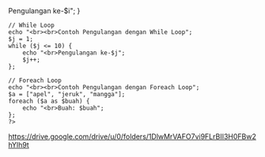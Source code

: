 <!DOCTYPE html>
<html lang="en">
<head>
    <meta charset="UTF-8">
    <meta name="viewport" content="width=device-width, initial-scale=1.0">
    <title>PBO - Pertemuan 2</title>
</head>
<body>
    <?php
    // For Loop
    echo "Contoh Pengulangan dengan For Loop";
    for ($i = 1; $i <= 10; $i++) {
        echo "<br>Pengulangan ke-$i";
    }

    // While Loop
    echo "<br><br>Contoh Pengulangan dengan While Loop";
    $j = 1;
    while ($j <= 10) {
        echo "<br>Pengulangan ke-$j";
        $j++;
    };

    // Foreach Loop
    echo "<br><br>Contoh Pengulangan dengan Foreach Loop";
    $a = ["apel", "jeruk", "mangga"];
    foreach ($a as $buah) {
        echo "<br>Buah: $buah";
    };
    ?>
</body>
</html>



https://drive.google.com/drive/u/0/folders/1DlwMrVAFO7vi9FLrBII3H0FBw2hYlh9t
